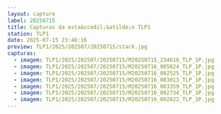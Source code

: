 ```yaml
---
layout: capture
label: 20250715
title: Capturas da esta&ccedil;&atilde;o TLP1
station: TLP1
date: 2025-07-15 23:46:16
preview: TLP1/2025/202507/20250715/stack.jpg
capturas:
  - imagem: TLP1/2025/202507/20250715/M20250715_234616_TLP_1P.jpg
  - imagem: TLP1/2025/202507/20250715/M20250716_005624_TLP_1P.jpg
  - imagem: TLP1/2025/202507/20250715/M20250716_082525_TLP_1P.jpg
  - imagem: TLP1/2025/202507/20250715/M20250716_083013_TLP_1P.jpg
  - imagem: TLP1/2025/202507/20250715/M20250716_083359_TLP_1P.jpg
  - imagem: TLP1/2025/202507/20250715/M20250716_092734_TLP_1P.jpg
  - imagem: TLP1/2025/202507/20250715/M20250716_092822_TLP_1P.jpg
---
```

